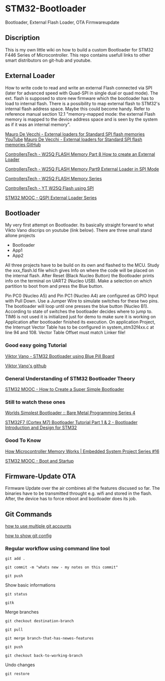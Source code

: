 # STM32-Bootloader
Bootloader, External Flash Loader, OTA Firmwareupdate
## Discription
This is my own little wiki on how to build a custom Bootloader for STM32 F446 Series of Microcontroller. This repo contains usefull links to other smart distributors on git-hub and youtube.

## External Loader
How to write code to read and write an external Flash connected via SPI (later for advanced speed with Quad-SPI in single dual or quad mode). The ext. flash is supposed to store new firmware which the bootloader has to load to internal flash. There is a possibility to map external flash to STM32's internal flash address space. Maybe this could become handy. Refer to reference manual section 12.1 "memory-mapped mode: the external Flash memory is mapped to the device address space and is seen by the system as if it was an internal memory".

[Mauro De Vecchi - External loaders for Standard SPI flash memories YouTube](https://www.youtube.com/watch?v=KlG2doCkREM)
[Mauro De Vecchi - External loaders for Standard SPI flash memories GitHub](https://github.com/maudeve-it/W25Qxxx_SPI_FLASH_STM32/tree/main)

[ControllersTech - W25Q FLASH Memory Part 8 How to create an External Loader](https://www.youtube.com/watch?v=WJIzwxiXmOM)

[ControllersTech - W25Q FLASH Memory Part9 External Loader in SPI Mode](https://www.youtube.com/watch?v=Gil_LbT5UVw)

[ControllersTech - W25Q FLASH Memory Series](https://controllerstech.com/w25q-flash-series/)

[ControllersTech - YT W25Q Flash using SPI](https://www.youtube.com/playlist?list=PLfIJKC1ud8gjUw1ExWVbeLsozbdOOigQx)

[STM32 MOOC - QSPI External Loader Series](https://www.st.com/content/st_com/en/support/learning/stm32-education/stm32-moocs/external_QSPI_loader.html)


## Bootloader
My very first attempt on Bootloader. Its basically straight forward to what Vikto Vano discrips on youtube (link below). There are three small stand allone projects

- Bootloader
- App1
- App2

All three projects have to be build on its own and flashed to the MCU. Study the xxx_flash.ld file which gives Info on where the code will be placed on the internal flash. After Reset (Black Nucleo Button) the Bootloader prints info on the terminal on UART2 (Nucleo USB). Make a selection on which partition to boot from and press the Blue button.

Pin PC0 (Nucleo A5) and Pin PC1 (Nucleo A4) are configured as GPIO Input with Pull Down. Use a Jumper Wire to simulate switches for these two pins. The bootloader will loop until one presses the blue button (Nucleo B1). According to state of switches the bootloader decides where to jump to. TIM6 is not used it is initialized just for demo to make sure it is working on Application after bootloader finished its execution. On application Project, the Interrupt Vector Table has to be configured in system_stm32f4xx.c at line 94 and 108. Vector Table Offset must match Linker file!

### Good easy going Tutorial
[Viktor Vano - STM32 Bootloader using Blue Pill Board](https://www.youtube.com/watch?v=S0s69xNE1dE)

[Viktor Vano's github](https://github.com/viktorvano/STM32-Bootloader)

### General Understanding of STM32 Bootloader Theory
[STM32 MOOC - How to Create a Super Simple Bootloader](https://www.youtube.com/watch?v=OkUQ3iMmiYQ&list=PLnMKNibPkDnH_8HFGBt0-Awf3Gvj4O2O4&index=74)

### Still to watch these ones
[Worlds Simplest Bootloader :: Bare Metal Programming Series 4](https://www.youtube.com/watch?v=cfNJ85cX-ms)

[STM32F7 (Cortex M7) Bootloader Tutorial Part 1 & 2 - Bootloader Introduction and Design for STM32](https://www.youtube.com/watch?v=jzo7z2gNBgg)

### Good To Know
[How Microcontroller Memory Works | Embedded System Project Series #16](https://www.youtube.com/watch?v=hyIEUCIVhQQ)

[STM32 MOOC - Boot and Startup](https://www.st.com/content/st_com/en/support/learning/stm32-education/stm32-moocs/STM32_boot_startup_MOOC.html)

## Firmware-Update OTA
Firmware Update over the air combines all the features discused so far. The binaries have to be transmitted throught e.g. wifi and stored in the flash. After, the device has to force reboot and bootloader does its job.

## Git Commands
[how to use multiple git accounts](https://www.howtogeek.com/devops/how-to-manage-multiple-git-accounts-on-one-system/)

[how to show git config](https://stackoverflow.com/questions/12254076/how-do-i-show-my-global-git-configuration)

### Regular workflow using command line tool

`git add .`

`git commit -m "whats new - my notes on this commit"`

`git push`

Show basic informations

`git status`

`gitk`

Merge branches

`git checkout destination-branch`

`git pull`

`git merge branch-that-has-newes-features`

`git push`

`git checkout back-to-working-branch`

Undo changes

`git restore`
